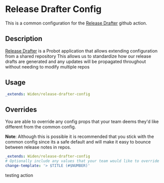 # Release Drafter Config

This is a common configuration for the [Release Drafter](https://github.com/release-drafter/release-drafter) github action.

## Description

[Release Drafter](https://github.com/release-drafter/release-drafter) is a Probot application that allows extending configuration from a shared repository
This allows us to standardize how our release drafts are generated and any updates will be propagated throughout without needing to
modify multiple repos

## Usage

```yaml
_extends: Widen/release-drafter-config
```

## Overrides

You are able to override any config props that your team deems they'd like different from the common config.

**Note**: Although this is possible it is recommended that you stick with the common config since its a safe default
and will make it easy to bounce between release notes in repos.

```yaml
_extends: Widen/release-drafter-config
# Optionally include any values that your team would like to override
change-template: '> $TITLE (#$NUMBER)'
```

testing action